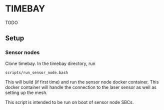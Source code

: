 # TIMEBAY

TODO

## Setup

### Sensor nodes

Clone timebay. In the timebay directory, run
```shell
scripts/run_sensor_node.bash
```
This will build (if first time) and run the sensor node docker container.
This docker container will handle the connection to the laser sensor as well
as setting up the mesh.

This script is intended to be run on boot of sensor node SBCs.